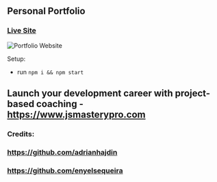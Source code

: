 ## Personal Portfolio

### [Live Site](https://adebisiakinade.vercel.app)

![Portfolio Website](https://i.ibb.co/WgPMpts/image.png)

Setup:
- run ```npm i && npm start```

## Launch your development career with project-based coaching - https://www.jsmasterypro.com 

### Credits:
### https://github.com/adrianhajdin
### https://github.com/enyelsequeira